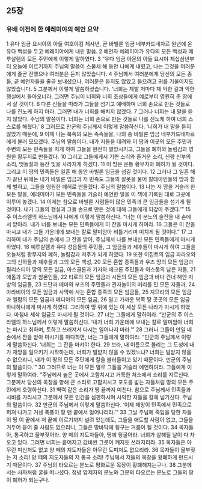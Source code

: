## 25장
### 유배 이전에 한 예레미야의 예언 요약
1 유다 임금 요시야의 아들 여호야킴 제사년, 곧 바빌론 임금 네부카드네자르 원년에 온 유다 백성을 두고 예레미야에게 내린 말씀.
2 예언자 예레미야가 유다의 모든 백성과 예루살렘의 모든 주민에게 이렇게 말하였다.
3 “유다 임금 아몬의 아들 요시야 제십삼년부터 오늘에 이르기까지 주님의 말씀이 스물세 해 동안 나에게 내렸고, 나는 그것을 여러분에게 줄곧 전했으나 여러분은 듣지 않았습니다.
4 주님께서 여러분에게 당신의 모든 종들, 곧 예언자들을 줄곧 보내셨으나, 여러분은 듣지도 않았고 들으려고 귀를 기울이지도 않았습니다.
5 그분께서 이렇게 말씀하셨습니다. ‘너희는 제발 저마다 제 악한 길과 악한 행실에서 돌아오너라. 그러면 주님이 너희와 너희 조상들에게 예로부터 영원히 준 땅에서 살 것이다.
6 다른 신들을 따라가 그들을 섬기고 예배하며 너희 손으로 만든 것들로 나를 진노케 하지 마라. 그러면 내가 너희를 해치지 않겠다.
7 그러나 너희는 내 말을 듣지 않았다. 주님의 말씀이다. 너희는 너희 손으로 만든 것들로 나를 진노케 하여 너희 스스로를 해쳤다.’
8 그러므로 만군의 주님께서 이렇게 말씀하신다. ‘너희가 내 말을 듣지 않았기 때문에,
9 이제 나는 북쪽의 모든 족속들을, 나의 종 바빌론 임금 네부카드네자르에게 불러 모으겠다. 주님의 말씀이다. 내가 저들을 데려와 이 땅과 이곳의 모든 주민과 주변의 모든 민족들을 치게 하여 그들을 완전히 멸망시키고, 그들을 폐허와 놀림감과 영원한 황무지로 만들겠다.
10 그리고 그들에게서 기쁜 소리와 즐거운 소리, 신랑 신부의 소리, 맷돌질과 등잔 빛을 사라지게 하겠다.
11 이 땅은 온통 황무지와 폐허가 될 것이다. 그리고 이 땅의 민족들은 일흔 해 동안 바빌론 임금을 섬길 것이다.
12 그러나 그 일흔 해가 끝난 뒤에는 내가 바빌론 임금과 저 민족도 그들의 잘못을 물어 칼데아인들의 땅과 함께 벌하고, 그들을 영원한 폐허로 만들겠다. 주님의 말씀이다.
13 나는 저 땅을 거슬러 한 모든 말을, 예레미야가 모든 민족들을 거슬러 예언한 일을 이 책에 기록된 대로 그곳에 이루어 놓겠다.
14 이제는 참으로 바빌론 사람들이 많은 민족과 큰 임금들을 섬기게 될 것이다. 내가 그들의 행실과 그들 손으로 만든 것에 대해 그들에게 되갚아 주겠다.’”
15 주 이스라엘의 하느님께서 나에게 이렇게 말씀하신다. “너는 이 분노의 술잔을 내 손에서 받아라. 내가 너를 보내는 모든 민족들에게 이 잔을 마시게 하여라.
16 그들은 이 잔을 마시고 내가 그들 가운데에 보내는 칼로 말미암아 비틀거리며 미치게 될 것이다.”
17 그리하여 내가 주님의 손에서 그 잔을 받아, 주님께서 나를 보내신 모든 민족들에게 마시게 하였다.
18 예루살렘과 유다 성읍들의 주민들, 그 임금들과 제후들이 마시게 하여 그들을 오늘처럼 황무지와 폐허, 놀림감과 저주가 되게 하였다.
19 또한 이집트의 임금 파라오와 그의 신하들과 제후들과 그의 모든 백성,
20 모든 혼합 종족들과 우츠 땅의 모든 임금과 필리스티아 땅의 모든 임금, 아스클론과 가자와 에크론 주민들과 아스톳의 남은 자들,
21 에돔과 모압과 암몬인들,
22 티로의 모든 임금과 시돈의 모든 임금과 바다 건너 해안 지방의 임금들,
23 드단과 테마와 부즈의 주민들과 관자놀이의 머리를 민 모든 자들과,
24 아라비아의 모든 임금과 사막에 사는 혼합 종족의 모든 임금들,
25 지므리의 모든 임금과 엘람의 모든 임금과 메디아의 모든 임금,
26 멀고 가까운 북쪽 땅 곳곳의 모든 임금 하나하나에게 마시게 하였다. 그리하여 땅 위에 있는 이 세상 모든 나라가 마시게 하였다. 마침내 세삭 임금도 마시게 될 것이다.
27 너는 그들에게 말하여라. “만군의 주 이스라엘의 하느님께서 이렇게 말씀하신다. ‘내가 너희 가운데에 보내는 칼로 말미암아 너희는 마시고 취하며, 토하고 쓰러져서 다시는 일어나지 마라.’”
28 그러나 그들이 만일 네 손에서 잔을 받아 마시기를 마다하면, 너는 그들에게 말하여라. “만군의 주님께서 이렇게 말씀하신다. ‘너희는 그 잔을 마셔야 한다.
29 보라, 내 이름으로 불리는 그 도성에 내가 재앙을 일으키기 시작하는데, 너희가 벌받지 않을 수 있겠느냐? 너희는 벌받지 않을 수 없으리니, 내가 이 땅의 모든 주민에게 칼을 불러들이고 있기 때문이다. 만군의 주님의 말씀이다.’”
30 그러므로 너는 이 모든 말로 그들을 거슬러 예언하여라. 그들에게 이렇게 말하여라. “주님께서 높은 곳에서 고함치시고 거룩한 처소에서 소리를 지르신다. 그분께서 당신의 목장을 향해 큰 소리로 고함치시고 포도를 밟는 자들처럼 땅의 모든 주민에게 호령하신다.
31 벽력 같은 소리가 땅 끝까지 미친다. 참으로 주님께서 민족들과 시비를 가리시고 그분께서 모든 인간을 심판하시며 사악한 자들을 칼에 넘기신다. 주님의 말씀이다.
32 만군의 주님께서 이렇게 말씀하신다. ‘이제 재앙이 민족에서 민족으로 퍼져 나가고 거센 폭풍이 땅 맨 끝에서 일어나리라.’”
33 그날 주님께 죽임을 당한 자들이 땅 이 끝에서 저 끝에 이르기까지 널려 있는데도, 그들을 애도할 사람이 없고, 그들을 거두어 묻어 줄 사람도 없으리니, 그들은 땅바닥에 뒹구는 거름이 될 것이다.
34 목자들아, 통곡하고 울부짖어라. 양 떼의 지도자들아, 땅에 뒹굴어라. 너희가 살해될 날이 다 차 오고 있다. 그러면 너희는 흩어지고 값비싼 그릇이 깨지듯 쓰러지리라.
35 목자들은 아무런 피신처도 없고 양 떼의 지도자들은 아무런 도피처도 없으리라.
36 목자들이 울부짖는 저 소리! 양 떼의 지도자들의 저 통곡 소리! 주님께서 저들의 목장을 황폐하게 만드시기 때문이다.
37 주님의 타오르는 분노로 평화로운 목장이 황폐해지는구나.
38 그분께서는 사자처럼 굴을 떠나셨다. 정녕 압제자의 분노와 그분의 타오르는 분노로 그들의 땅이 폐허가 되는구나.
